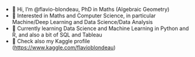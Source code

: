 - 👋 Hi, I’m @flavio-blondeau, PhD in Maths (Algebraic Geometry)
- 👀 Interested in Maths and Computer Science, in particular Machine/Deep Learning and Data Science/Data Analysis
- 🌱 Currently learning Data Science and Machine Learning in Python and R, and also a bit of SQL and Tableau
- 👀 Check also my Kaggle profile (https://www.kaggle.com/flavioblondeau)

<!---
flavio-blondeau/flavio-blondeau is a ✨ special ✨ repository because its `README.md` (this file) appears on your GitHub profile.
You can click the Preview link to take a look at your changes.
--->
